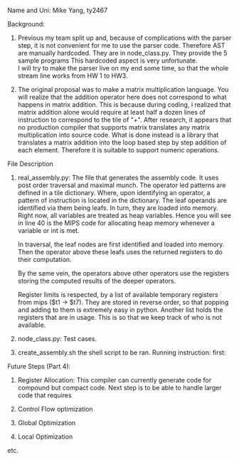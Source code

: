 Name and Uni:
Mike Yang, ty2467

Background:
1. Previous my team split up and, because of complications with the parser step, it is not convenient for me to use the 
parser code. Therefore AST are manually hardcoded. They are in node_class.py. They provide the 5 sample programs
This hardcoded aspect is very unfortunate.  
I will try to make the parser live on my end some time, so that the whole stream line works from HW 1 to HW3.

2. The original proposal was to make a matrix multiplication language. You will realize that the addition operator here does 
not correspond to what happens in matrix addition. This is because during coding, i realized that matrix addition alone would require
at least half a dozen lines of instruction to correspond to the tile of "+". 
After research, it appears that no production compiler that supports matrix translates any matrix multiplication into source code. What 
is done instead is a library that translates a matrix addition into the loop based step by step addition of each element. 
Therefore it is suitable to support numeric operations.


File Description
1. real_assembly.py:
The file that generates the assembly code. It uses post order traversal and maximal munch. 
The operator led patterns are defined in a tile dictionary. Where, upon identifying an operator, a pattern of
instruction is located in the dictionary.
The leaf operands are identified via them being leafs. In turn, they are loaded into memory.
Right now, all variables are treated as heap variables. Hence you will see in line 40 is the MIPS code for 
allocating heap memory whenever a variable or int is met.

   In traversal, the leaf nodes are first identified and loaded into memory. Then the operator above these leafs uses
    the returned registers to do their computation. 

    By the same vein, the operators above other operators use the registers storing the computed results of the deeper
    operators.

    Register limits is respected, by a list of available temporary registers from mips ($t1 -> $t7). They are stored in
    reverse order, so that popping and adding to them is extremely easy in python.
    Another list holds the registers that are in usage. This is so that we keep track of who is not available.

2. node_class.py:
Test cases.

3. create_assembly.sh
the shell script to be ran.
Running instruction:
first:
    
    


Future Steps (Part 4):
1. Register Allocation:
This compiler can currently generate code for compound but compact code. Next step is to be able to handle larger code that
requires 

2. Control Flow optimization

3. Global Optimization

4. Local Optimization

etc.



